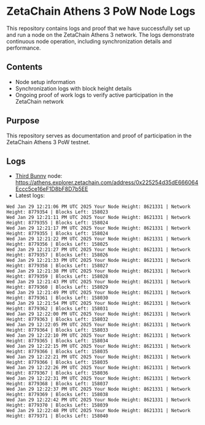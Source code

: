 # ZetaChain Athens 3 PoW Node Logs
This repository contains logs and proof that we have successfully set up and run a node on the ZetaChain Athens 3 network. The logs demonstrate continuous node operation, including synchronization details and performance.

## Contents
- Node setup information
- Synchronization logs with block height details
- Ongoing proof of work logs to verify active participation in the ZetaChain network

## Purpose
This repository serves as documentation and proof of participation in the ZetaChain Athens 3 PoW testnet.

## Logs

- [Third Bunny](https://thirdbunny.xyz/) node: https://athens.explorer.zetachain.com/address/0x225254d35dE666064Eccc5ce16eF1D8bF8D7b5EE
- Latest logs:
```
Wed Jan 29 12:21:06 PM UTC 2025 Your Node Height: 8621331 | Network Height: 8779354 | Blocks Left: 158023
Wed Jan 29 12:21:11 PM UTC 2025 Your Node Height: 8621331 | Network Height: 8779355 | Blocks Left: 158024
Wed Jan 29 12:21:17 PM UTC 2025 Your Node Height: 8621331 | Network Height: 8779355 | Blocks Left: 158024
Wed Jan 29 12:21:22 PM UTC 2025 Your Node Height: 8621331 | Network Height: 8779356 | Blocks Left: 158025
Wed Jan 29 12:21:27 PM UTC 2025 Your Node Height: 8621331 | Network Height: 8779357 | Blocks Left: 158026
Wed Jan 29 12:21:33 PM UTC 2025 Your Node Height: 8621331 | Network Height: 8779358 | Blocks Left: 158027
Wed Jan 29 12:21:38 PM UTC 2025 Your Node Height: 8621331 | Network Height: 8779359 | Blocks Left: 158028
Wed Jan 29 12:21:43 PM UTC 2025 Your Node Height: 8621331 | Network Height: 8779360 | Blocks Left: 158029
Wed Jan 29 12:21:49 PM UTC 2025 Your Node Height: 8621331 | Network Height: 8779361 | Blocks Left: 158030
Wed Jan 29 12:21:54 PM UTC 2025 Your Node Height: 8621331 | Network Height: 8779362 | Blocks Left: 158031
Wed Jan 29 12:22:00 PM UTC 2025 Your Node Height: 8621331 | Network Height: 8779363 | Blocks Left: 158032
Wed Jan 29 12:22:05 PM UTC 2025 Your Node Height: 8621331 | Network Height: 8779364 | Blocks Left: 158033
Wed Jan 29 12:22:10 PM UTC 2025 Your Node Height: 8621331 | Network Height: 8779365 | Blocks Left: 158034
Wed Jan 29 12:22:15 PM UTC 2025 Your Node Height: 8621331 | Network Height: 8779366 | Blocks Left: 158035
Wed Jan 29 12:22:21 PM UTC 2025 Your Node Height: 8621331 | Network Height: 8779366 | Blocks Left: 158035
Wed Jan 29 12:22:26 PM UTC 2025 Your Node Height: 8621331 | Network Height: 8779367 | Blocks Left: 158036
Wed Jan 29 12:22:31 PM UTC 2025 Your Node Height: 8621331 | Network Height: 8779368 | Blocks Left: 158037
Wed Jan 29 12:22:37 PM UTC 2025 Your Node Height: 8621331 | Network Height: 8779369 | Blocks Left: 158038
Wed Jan 29 12:22:42 PM UTC 2025 Your Node Height: 8621331 | Network Height: 8779370 | Blocks Left: 158039
Wed Jan 29 12:22:48 PM UTC 2025 Your Node Height: 8621331 | Network Height: 8779371 | Blocks Left: 158040
```
